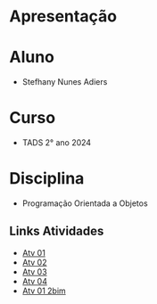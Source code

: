 # Apresentação 

# Aluno 

* Stefhany Nunes Adiers

# Curso 

* TADS 2° ano 2024

# Disciplina 
* Programação Orientada a Objetos

## Links Atividades
* [Atv 01](https://github.com/SNunesA/2024TADS-POO/blob/main/Atividades/Atv01/notebook/Atv01.ipynb)
* [Atv 02](https://github.com/SNunesA/2024TADS-POO/blob/main/Atividades/Atv02/notebook/Atv02.ipynb)
* [Atv 03](https://github.com/SNunesA/2024TADS-POO/blob/main/Atividades/Atv03/notebook/Atv03.ipynb)
* [Atv 04](https://github.com/SNunesA/2024TADS-POO/blob/main/Atividades/Atv04/notebook/Atv04.ipynb)
* [Atv 01 2bim](https://github.com/SNunesA/2024TADS-POO/blob/main/Atividades/Atv04/notebook/Atv04.ipynb)